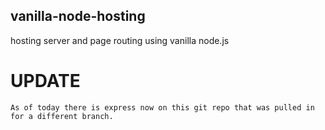 ## vanilla-node-hosting
hosting server and page routing using vanilla node.js
 # UPDATE
    As of today there is express now on this git repo that was pulled in for a different branch.